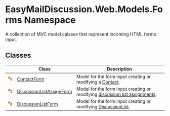 EasyMailDiscussion.Web.Models.Forms Namespace
=============================================
A collection of MVC model calsses that represent incoming HTML forms input.


Classes
-------

|                 | Class                         | Description                                                                      |
| --------------- | ----------------------------- | -------------------------------------------------------------------------------- |
| ![Public class] | [ContactForm][1]              | Model for the form input creating or modifying a [Contact][2].                   |
| ![Public class] | [DiscussionListAssignForm][3] | Model for the form input creating or modifying [discussion list assignments][4]. |
| ![Public class] | [DiscussionListForm][5]       | Model for the form input creating or modifying [DiscussionList][6].              |

[1]: ContactForm/README.md
[2]: ../EasyMailDiscussion.Common.Database/Contact/README.md
[3]: DiscussionListAssignForm/README.md
[4]: ../EasyMailDiscussion.Common.Database/ContactSubscription/README.md
[5]: DiscussionListForm/README.md
[6]: ../EasyMailDiscussion.Common.Database/DiscussionList/README.md
[Public class]: ../icons/pubclass.svg "Public class"
